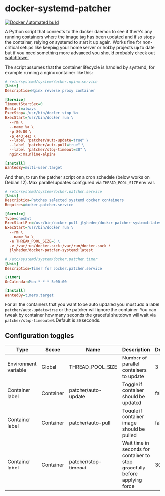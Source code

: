 # docker-systemd-patcher

[![Docker Automated build](https://img.shields.io/docker/automated/jlyheden/docker-patcher-systemd.svg)](https://hub.docker.com/r/jlyheden/docker-patcher-systemd/builds/)

A Python script that connects to the docker daemon to see if there's any running containers where the image tag has been
updated and if so stops the container, relying on systemd to start it up again. Works fine for non-critical setups like
keeping your home server or hobby projects up to date but if you need something more advanced you should probably check
out [watchtower](https://github.com/containrrr/watchtower)

The script assumes that the container lifecycle is handled by systemd, for example running a nginx container like this:

```ini
# /etc/systemd/system/docker.nginx.service
[Unit]
Description=Nginx reverse proxy container

[Service]
TimeoutStartSec=0
Restart=always
ExecStop=-/usr/bin/docker stop %n
ExecStart=/usr/bin/docker run \
  --rm \
  --name %n \
  -p 80:80 \
  -p 443:443 \
  --label "patcher/auto-update=true" \
  --label "patcher/auto-pull=true" \
  --label "patcher/stop-timeout=30" \
  nginx:mainline-alpine

[Install]
WantedBy=multi-user.target
```

And then, to run the patcher script on a cron schedule (below works on Debian 12). Max parallel updates configured
via `THREAD_POOL_SIZE` env var.

```ini
# /etc/systemd/system/docker.patcher.service
[Unit]
Description=Patches selected systemd docker containers
Requires=docker.patcher.service

[Service]
Type=oneshot
ExecStartPre=/usr/bin/docker pull jlyheden/docker-patcher-systemd:latest
ExecStart=/usr/bin/docker run \
  --rm \
  --name %n \
  -e THREAD_POOL_SIZE=3 \
  -v /var/run/docker.sock:/var/run/docker.sock \
  jlyheden/docker-patcher-systemd:latest

# /etc/systemd/system/docker.patcher.timer
[Unit]
Description=Timer for docker.patcher.service

[Timer]
OnCalendar=Mon *-*-* 5:00:00

[Install]
WantedBy=timers.target
```

For all the containers that you want to be auto updated you must add a label `patcher/auto-update=true` or the patcher
will ignore the container. You can tweak by container how many seconds the graceful shutdown will wait
via `patcher/stop-timeout=N`. Default is `30` seconds.

## Configuration toggles

| Type                 | Scope     | Name                 | Description                                                                 | Default |
|----------------------|-----------|----------------------|-----------------------------------------------------------------------------|---------|
| Environment variable | Global    | THREAD_POOL_SIZE     | Number of parallel containers to update                                     | 3       |
| Container label      | Container | patcher/auto-update  | Toggle if container should be updated                                       | false   |
| Container label      | Container | patcher/auto-pull    | Toggle if container image should be pulled                                  | false   |
| Container label      | Container | patcher/stop-timeout | Wait time in seconds for container to stop gracefully before applying force | 30      |